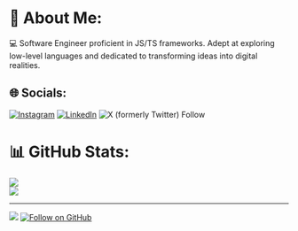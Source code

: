# 💫 About Me:
💻 Software Engineer proficient in JS/TS frameworks. Adept at exploring low-level languages and dedicated to transforming ideas into digital realities. 


## 🌐 Socials:
[![Instagram](https://img.shields.io/badge/Instagram-%23E4405F.svg?logo=Instagram&logoColor=white)](https://instagram.com/uru.exe) [![LinkedIn](https://img.shields.io/badge/LinkedIn-%230077B5.svg?logo=linkedin&logoColor=white)](https://www.linkedin.com/in/lukaurushadze/) ![X (formerly Twitter) Follow](https://img.shields.io/twitter/follow/code0a)

# 📊 GitHub Stats:
![](https://github-readme-streak-stats.herokuapp.com/?user=u2ru&theme=dark)
<br/>
![](https://myreadme.vercel.app/api/embed/u2ru?panels=userstatistics)

---
![](https://visitcount.itsvg.in/api?id=u2ru&icon=5&color=3)
[![Follow on GitHub](https://img.shields.io/github/followers/u2ru?color=236ad3&style=for-the-badge&logo=github&label=Follow)](https://github.com/u2ru)

